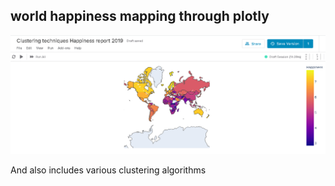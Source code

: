 ## world happiness mapping through plotly

![](wh.png)

And also includes various clustering algorithms
